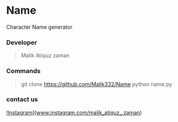 # Name
Character Name generator
### Developer
> Malik Atiquz zaman
### Commands 
> git clone https://github.com/Malik332/Name
> python name.py
### contact us
[!Instagram](https://img.shields.io/badge/Instagram-malik__atiquz__.zaman-orange)](www.instagram.com/malik_atiquz_.zaman)
